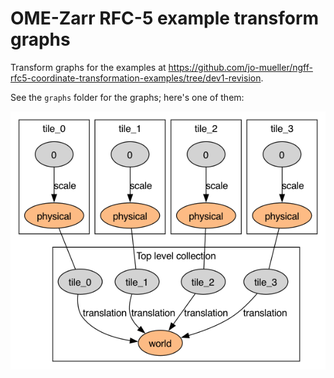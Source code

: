 # OME-Zarr RFC-5 example transform graphs

Transform graphs for the examples at https://github.com/jo-mueller/ngff-rfc5-coordinate-transformation-examples/tree/dev1-revision.

See the `graphs` folder for the graphs; here's one of them:

![](graphs/user_stories/stitched_tiles_2d.png)
